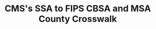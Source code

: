 ---
layout: default
contributors: NBER, CMS
description: 'CMS periodically produces SSA to FIPS CBSA to county crosswalk files.
  They released a CBSA to MSA to FIPS county crosswalk as well. Some CMS data files
  have SSA state and county codes or county name rather than FIPS state and county
  codes. Jean Roth processed the data files below for greater ease of use. '
last_edit: Mon, 19 Jun 2023 16:35:44 GMT
location: https://data.nber.org/data/cbsa-msa-fips-ssa-county-crosswalk.html
open_access: 'FALSE'
shortname: cms_ssa_fips_county_crosswalk
tags:
- geography
- crosswalk
- united states
timeframe: 2005-2017
title: CMS's SSA to FIPS CBSA and MSA County Crosswalk
uuid: f5c60657-0ea0-4954-8794-ea7ebadca57c
versioning: 'TRUE'
---